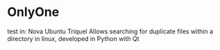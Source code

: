 OnlyOne
=======
test in: Nova Ubuntu Triquel
Allows searching for duplicate files within a directory in linux, developed in Python with Qt
